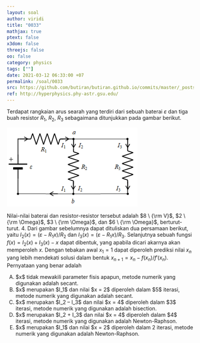 ```yaml
---
layout: soal
author: viridi
title: "0033"
mathjax: true
ptext: false
x3dom: false
threejs: false
oo: false
category: physics
tags: [""]
date: 2021-03-12 06:33:00 +07
permalink: /soal/0033
src: https://github.com/butiran/butiran.github.io/commits/master/_posts/soal/03/2021-03-12-blank-3.md
ref: http://hyperphysics.phy-astr.gsu.edu/
---
```

Terdapat rangkaian arus searah yang terdiri dari sebuah baterai $\varepsilon$ dan tiga buah resistor $R_1$, $R_2$, $R_3$ sebagaimana ditunjukkan pada gambar berikut.

![..](/assets/img/soal/03/0030.png)

Nilai-nilai baterai dan resistor-resistor tersebut adalah $8 \ {\rm V}$, $2 \ {\rm \Omega}$, $3 \ {\rm \Omega}$, dan $6 \ {\rm \Omega}$, berturut-turut. 4.	Dari gambar sebelumnya dapat dituliskan dua persamaan berikut, yaitu $I_2(x) = (\varepsilon - R_1 x) / R_2$ dan $I_3(x) = (\varepsilon - R_1 x) / R_3$. Selanjutnya sebuah fungsi $f(x) = I_2(x) + I_3(x) - x$ dapat dibentuk, yang apabila dicari akarnya akan memperoleh $x$. Dengan tebakan awal $x_1 = 1$ dapat diperoleh prediksi nilai $x_n$ yang lebih mendekati solusi dalam bentuk $x_{n+1} = x_n - f(x_n) / f'(x_n)$. Pernyataan yang benar adalah

<ol type="A">
<li>$x$ tidak mewakili parameter fisis apapun, metode numerik yang digunakan adalah secant.
<li>$x$ merupakan $I_1$ dan nilai $x = 2$ diperoleh dalam $5$ iterasi, metode numerik yang digunakan adalah secant.
<li>$x$ merupakan $I_2 – I_3$ dan nilai $x = 4$ diperoleh dalam $3$ iterasi, metode numerik yang digunakan adalah bisection.
<li>$x$ merupakan $I_2 + I_3$ dan nilai $x = 4$ diperoleh dalam $4$ iterasi, metode numerik yang digunakan adalah Newton-Raphson.
<li>$x$ merupakan $I_1$ dan nilai $x = 2$ diperoleh dalam 2 iterasi, metode numerik yang digunakan adalah Newton-Raphson.

